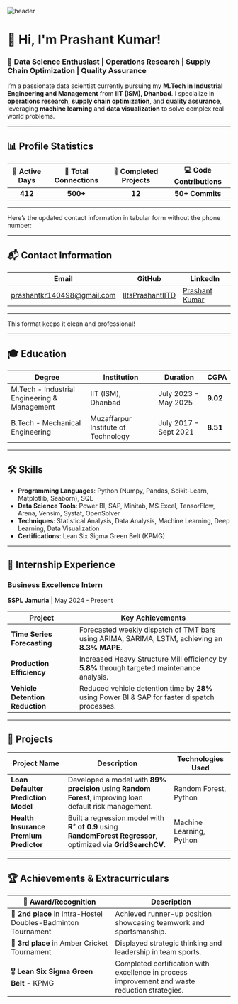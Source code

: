 
![header](https://user-images.githubusercontent.com/85084996/123443099-3d39b580-d5e2-11eb-8e06-3472b7c8ba62.gif)

# 👋 Hi, I'm Prashant Kumar!

### 🚀 **Data Science Enthusiast** | **Operations Research** | **Supply Chain Optimization** | **Quality Assurance**

I’m a passionate data scientist currently pursuing my **M.Tech in Industrial Engineering and Management** from **IIT (ISM), Dhanbad**. I specialize in **operations research**, **supply chain optimization**, and **quality assurance**, leveraging **machine learning** and **data visualization** to solve complex real-world problems.

---

## 📊 **Profile Statistics**

| **📅 Active Days** | **🔗 Total Connections** | **💼 Completed Projects** | **💻 Code Contributions** |  
|:------------------:|:-----------------------:|:-------------------------:|:------------------------:|  
| **412**            | **500+**                | **12**                    | **50+ Commits**           |

---

Here’s the updated contact information in tabular form without the phone number:

---

## 📬 **Contact Information**

| **Email**                                   | **GitHub**                              | **LinkedIn**                                |  
|---------------------------------------------|-----------------------------------------|---------------------------------------------|  
| [prashantkr140498@gmail.com](mailto:prashantkr140498@gmail.com) | [IItsPrashantIITD](https://github.com/IItsPrashantIITD) | [Prashant Kumar](https://www.linkedin.com/in/prashant-kumar-a2a6591b4/) |  

---

This format keeps it clean and professional!

---

## 🎓 **Education**

| **Degree**                    | **Institution**           | **Duration**            | **CGPA** |  
|-------------------------------|---------------------------|-------------------------|----------|  
| M.Tech - Industrial Engineering & Management | IIT (ISM), Dhanbad | July 2023 - May 2025    | **9.02** |  
| B.Tech - Mechanical Engineering | Muzaffarpur Institute of Technology | July 2017 - Sept 2021 | **8.51** |

---

## 🛠️ **Skills**

- **Programming Languages**: Python (Numpy, Pandas, Scikit-Learn, Matplotlib, Seaborn), SQL  
- **Data Science Tools**: Power BI, SAP, Minitab, MS Excel, TensorFlow, Arena, Vensim, Systat, OpenSolver  
- **Techniques**: Statistical Analysis, Data Analysis, Machine Learning, Deep Learning, Data Visualization  
- **Certifications**: Lean Six Sigma Green Belt (KPMG)

---

## 💼 **Internship Experience**

### **Business Excellence Intern**  
**SSPL Jamuria** | May 2024 - Present  

| **Project**                          | **Key Achievements**                                                                                  |  
|--------------------------------------|-------------------------------------------------------------------------------------------------------|  
| **Time Series Forecasting**          | Forecasted weekly dispatch of TMT bars using ARIMA, SARIMA, LSTM, achieving an **8.3% MAPE**.           |  
| **Production Efficiency**            | Increased Heavy Structure Mill efficiency by **5.8%** through targeted maintenance analysis.            |  
| **Vehicle Detention Reduction**      | Reduced vehicle detention time by **28%** using Power BI & SAP for faster dispatch processes.           |

---

## 🚀 **Projects**

| **Project Name**                    | **Description**                                                                                          | **Technologies Used** |  
|-------------------------------------|----------------------------------------------------------------------------------------------------------|-----------------------|  
| **Loan Defaulter Prediction Model** | Developed a model with **89% precision** using **Random Forest**, improving loan default risk management.  | Random Forest, Python  |  
| **Health Insurance Premium Predictor** | Built a regression model with **R² of 0.9** using **RandomForest Regressor**, optimized via **GridSearchCV**. | Machine Learning, Python |  

---

## 🏆 **Achievements & Extracurriculars**

| **🏅 Award/Recognition**                        | **Description**                                                                                         |  
|------------------------------------------------|---------------------------------------------------------------------------------------------------------|  
| 🥈 **2nd place** in Intra-Hostel Doubles-Badminton Tournament | Achieved runner-up position showcasing teamwork and sportsmanship.                                        |  
| 🏏 **3rd place** in Amber Cricket Tournament    | Displayed strategic thinking and leadership in team sports.                                              |  
| 🎖️ **Lean Six Sigma Green Belt** - KPMG        | Completed certification with excellence in process improvement and waste reduction strategies.           |


